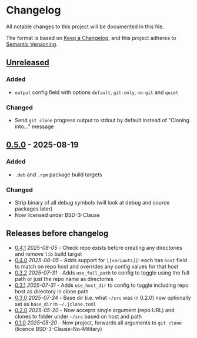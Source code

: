 # Changelog

All notable changes to this project will be documented in this file.

The format is based on [Keep a Changelog](https://keepachangelog.com/en/1.1.0/),
and this project adheres to [Semantic Versioning](https://semver.org/spec/v2.0.0.html).

## [Unreleased]

### Added

- `output` config field with options `default`, `git-only`, `no-git` and `quiet`

### Changed

- Send `git clone` progress output to stdout by default instead of "Cloning into..." message

## [0.5.0] - 2025-08-19

### Added

- `.deb` and `.rpm` package build targets

### Changed

- Strip binary of all debug symbols (will look at debug and source packages later)
- Now licensed under BSD-3-Clause

## Releases before changelog

* [0.4.1] *2025-08-05* - Check repo exists before creating any directories and remove `lib` build target
* [0.4.0] *2025-08-05* - Adds support for `[[variants]]`: each has `host` field to match on repo host and overrides any config values for that host
* [0.3.2] *2025-07-31* - Adds `use_full_path` to config to toggle using the full path or just the repo name as directories
* [0.3.1] *2025-07-31* - Adds `use_host_dir` to config to toggle including repo host as directory in clone path
* [0.3.0] *2025-07-24* - Base dir (i.e. what `~/src` was in 0.2.0) now optionally set as `base_dir` in `~/.jclone.toml`
* [0.2.0] *2025-05-20* - Now accepts single argument (repo URL) and clones to folder under `~/src` based on host and path
* [0.1.0] *2025-05-20* - New project, forwards all arguments to `git clone` (licence BSD-3-Clause-No-Military)

[Unreleased]: https://github.com/jacobwalkr/jclone/compare/v0.5.0..main
[0.5.0]: https://github.com/jacobwalkr/jclone/compare/v0.4.1..v0.5.0
[0.4.1]: https://github.com/jacobwalkr/jclone/compare/v0.4.0..v0.4.1
[0.4.0]: https://github.com/jacobwalkr/jclone/compare/v0.3.2..v0.4.0
[0.3.2]: https://github.com/jacobwalkr/jclone/compare/v0.3.1..v0.3.2
[0.3.1]: https://github.com/jacobwalkr/jclone/compare/v0.3.0..v0.3.1
[0.3.0]: https://github.com/jacobwalkr/jclone/compare/v0.2.0..v0.3.0
[0.2.0]: https://github.com/jacobwalkr/jclone/compare/v0.1.0..v0.2.0
[0.1.0]: https://github.com/jacobwalkr/jclone/releases/tag/v0.1.0